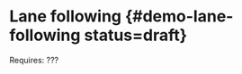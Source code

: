 # Lane following {#demo-lane-following status=draft}

<div class='requirements' markdown="1">

Requires: ???

</div>
